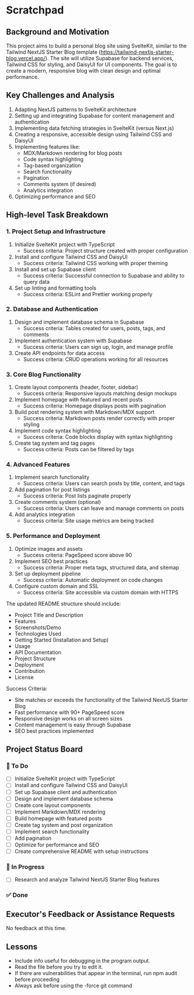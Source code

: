 # Scratchpad

## Background and Motivation
This project aims to build a personal blog site using SvelteKit, similar to the Tailwind NextJS Starter Blog template (https://tailwind-nextjs-starter-blog.vercel.app/). The site will utilize Supabase for backend services, Tailwind CSS for styling, and DaisyUI for UI components. The goal is to create a modern, responsive blog with clean design and optimal performance.

## Key Challenges and Analysis
1. Adapting NextJS patterns to SvelteKit architecture
2. Setting up and integrating Supabase for content management and authentication
3. Implementing data fetching strategies in SvelteKit (versus Next.js)
4. Creating a responsive, accessible design using Tailwind CSS and DaisyUI
5. Implementing features like:
   - MDX/Markdown rendering for blog posts
   - Code syntax highlighting
   - Tag-based organization
   - Search functionality
   - Pagination
   - Comments system (if desired)
   - Analytics integration
6. Optimizing performance and SEO

## High-level Task Breakdown
### 1. Project Setup and Infrastructure
1. Initialize SvelteKit project with TypeScript
   - Success criteria: Project structure created with proper configuration
2. Install and configure Tailwind CSS and DaisyUI
   - Success criteria: Tailwind CSS working with proper theming
3. Install and set up Supabase client
   - Success criteria: Successful connection to Supabase and ability to query data
4. Set up linting and formatting tools
   - Success criteria: ESLint and Prettier working properly

### 2. Database and Authentication
1. Design and implement database schema in Supabase
   - Success criteria: Tables created for users, posts, tags, and comments
2. Implement authentication system with Supabase
   - Success criteria: Users can sign up, login, and manage profile
3. Create API endpoints for data access
   - Success criteria: CRUD operations working for all resources

### 3. Core Blog Functionality
1. Create layout components (header, footer, sidebar)
   - Success criteria: Responsive layouts matching design mockups
2. Implement homepage with featured and recent posts
   - Success criteria: Homepage displays posts with pagination
3. Build post rendering system with Markdown/MDX support
   - Success criteria: Markdown posts render correctly with proper styling
4. Implement code syntax highlighting
   - Success criteria: Code blocks display with syntax highlighting
5. Create tag system and tag pages
   - Success criteria: Posts can be filtered by tags

### 4. Advanced Features
1. Implement search functionality
   - Success criteria: Users can search posts by title, content, and tags
2. Add pagination for post listings
   - Success criteria: Post lists paginate properly
3. Create comments system (optional)
   - Success criteria: Users can leave and manage comments on posts
4. Add analytics integration
   - Success criteria: Site usage metrics are being tracked

### 5. Performance and Deployment
1. Optimize images and assets
   - Success criteria: PageSpeed score above 90
2. Implement SEO best practices
   - Success criteria: Proper meta tags, structured data, and sitemap
3. Set up deployment pipeline
   - Success criteria: Automatic deployment on code changes
4. Configure custom domain and SSL
   - Success criteria: Site accessible via custom domain with HTTPS

The updated README structure should include:
- Project Title and Description
- Features
- Screenshots/Demo
- Technologies Used
- Getting Started (Installation and Setup)
- Usage
- API Documentation
- Project Structure
- Deployment
- Contribution
- License

Success Criteria:
- Site matches or exceeds the functionality of the Tailwind NextJS Starter Blog
- Fast performance with 90+ PageSpeed score
- Responsive design works on all screen sizes
- Content management is easy through Supabase
- SEO best practices implemented

## Project Status Board

### 🎯 To Do
- [ ] Initialize SvelteKit project with TypeScript
- [ ] Install and configure Tailwind CSS and DaisyUI
- [ ] Set up Supabase client and authentication
- [ ] Design and implement database schema
- [ ] Create core layout components
- [ ] Implement Markdown/MDX rendering
- [ ] Build homepage with featured posts
- [ ] Create tag system and post organization
- [ ] Implement search functionality
- [ ] Add pagination
- [ ] Optimize for performance and SEO
- [ ] Create comprehensive README with setup instructions

### 🏃 In Progress
- [ ] Research and analyze Tailwind NextJS Starter Blog features

### ✅ Done

## Executor's Feedback or Assistance Requests
No feedback at this time.

## Lessons
- Include info useful for debugging in the program output.
- Read the file before you try to edit it.
- If there are vulnerabilities that appear in the terminal, run npm audit before proceeding
- Always ask before using the -force git command 